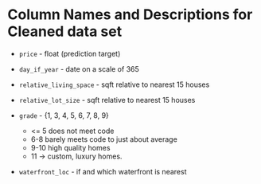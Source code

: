 # Column Names and Descriptions for Cleaned data set

* `price` - float (prediction target)

* `day_if_year` - date on a scale of 365

* `relative_living_space` - sqft relative to nearest 15 houses
* `relative_lot_size` - sqft relative to nearest 15 houses

* `grade` - {1, 3, 4, 5, 6, 7, 8, 9}
    - <= 5 does not meet code
    - 6-8 barely meets code to just about average
    - 9-10 high quality homes
    - 11 -> custom, luxury homes. 

* `waterfront_loc` - if and which waterfront is nearest
